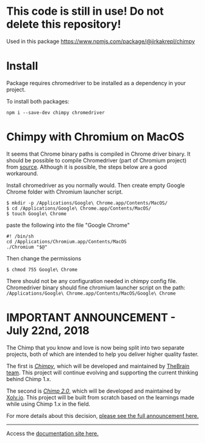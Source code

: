 # This code is still in use! Do not delete this repository!
Used in this package
https://www.npmjs.com/package/@jirkakrepl/chimpy

# Install
Package requires chromedriver to be installed as a dependency in your project.

To install both packages:

```
npm i --save-dev chimpy chromedriver
```

# Chimpy with Chromium on MacOS
It seems that Chrome binary paths is compiled in Chrome driver binary.
It should be possible to compile Chromedriver (part of Chromium project)
from [source](https://sites.google.com/a/chromium.org/dev/developers/how-tos/get-the-code).
Although it is possible, the steps below are a good workaround.

Install chromedriver as you normally would. 
Then create empty Google Chrome folder with Chromium launcher script.

    $ mkdir -p /Applications/Google\ Chrome.app/Contents/MacOS/
    $ cd /Applications/Google\ Chrome.app/Contents/MacOS/
    $ touch Google\ Chrome

paste the following into the file "Google Chrome"

    #! /bin/sh
    cd /Applications/Chromium.app/Contents/MacOS
    ./Chromium "$@"

Then change the permissions

    $ chmod 755 Google\ Chrome

There should not be any configuration needed in chimpy config file.
Chromedriver binary should fine chromium launcher script on the path: `/Applications/Google\ Chrome.app/Contents/MacOS/Google\ Chrome`

# IMPORTANT ANNOUNCEMENT - July 22nd, 2018

The Chimp that you know and love is now being split into two separate projects, both of which are intended to help you deliver higher quality faster.

The first is [*Chimpy*](https://github.com/TheBrainFamily/chimpy), which will be developed and maintained by [TheBrain team](http://team.thebrain.pro). This project will continue evolving and supporting the current thinking behind Chimp 1.x. 

The second is [*Chimp 2.0*](https://github.com/xolvio/chimp), which will be developed and maintained by [Xolv.io](http://xolv.io). This project will be built from scratch based on the learnings made while using Chimp 1.x in the field.

For more details about this decision, [please see the full announcement here.](https://medium.com/@sam_hatoum/the-future-of-chimp-js-e911f8e9aaa6)

---

Access the [documentation site here.](https://thebrainfamily.github.io/chimpy)
